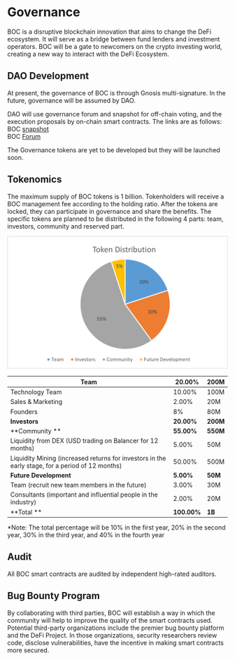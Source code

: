 # Governance

BOC is a disruptive blockchain innovation that aims to change the DeFi ecosystem. It will serve as a bridge between fund lenders and investment operators. BOC will be a gate to newcomers on the crypto investing world, creating a new way to interact with the DeFi Ecosystem.

## DAO Development

At present, the governance of BOC is through Gnosis multi-signature. In the future, governance will be assumed by DAO.

DAO will use governance forum and snapshot for off-chain voting, and the execution proposals by on-chain smart contracts. The links are as follows:  
BOC [snapshot](https://snapshot.org/#/bankofchain.eth)  
BOC [Forum](https://governance.bankofchain.io/)
  
The Governance tokens are yet to be developed but they will be launched soon.

## Tokenomics

The maximum supply of BOC tokens is 1 billion. Tokenholders will receive a BOC management fee according to the holding ratio. After the tokens are locked, they can participate in governance and share the benefits. The specific tokens are planned to be distributed in the following 4 parts: team, investors, community and reserved part.

![](../.gitbook/assets/TokenDistribution.png)

| **Team**                                                                                         | **20.00%**  | **200M** |
| ------------------------------------------------------------------------------------------------ | ----------- | -------- |
| Technology Team                                                                                  | 10.00%      | 100M     |
| Sales & Marketing                                                                                | 2.00%       | 20M      |
| Founders                                                                                         | 8%          | 80M      |
| **Investors**                                                                                    | **20.00%**  | **200M** |
| \*\*Community \*\*                                                                               | **55.00%**  | **550M** |
| Liquidity from DEX (USD trading on Balancer for 12 months)                                       | 5.00%       | 50M      |
| Liquidity Mining (increased returns for investors in the early stage, for a period of 12 months) | 50.00%      | 500M     |
| **Future Development**                                                                           | **5.00%**   | **50M**  |
| Team (recruit new team members in the future)                                                    | 3.00%       | 30M      |
| Consultants (important and influential people in the industry)                                   | 2.00%       | 20M      |
| \*\*Total \*\*                                                                                   | **100.00%** | **1B**   |

\*Note: The total percentage will be 10% in the first year, 20% in the second year, 30% in the third year, and 40% in the fourth year

## Audit

All BOC smart contracts are audited by independent high-rated auditors.

## Bug Bounty Program

By collaborating with third parties, BOC will establish a way in which the community will help to improve the quality of the smart contracts used. Potential third-party organizations include the premier bug bounty platform and the DeFi Project. In those organizations, security researchers review code, disclose vulnerabilities, have the incentive in making smart contracts more secured.
